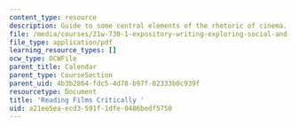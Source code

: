 ```yaml
---
content_type: resource
description: Guide to some central elements of the rhetoric of cinema.
file: /media/courses/21w-730-1-expository-writing-exploring-social-and-ethical-issues-through-film-and-print-fall-2002/a21ee5eaecd3591f1dfe0486bedf5750_film.pdf
file_type: application/pdf
learning_resource_types: []
ocw_type: OCWFile
parent_title: Calendar
parent_type: CourseSection
parent_uid: 4b3b2864-fdc5-4d78-b97f-82333b0c939f
resourcetype: Document
title: 'Reading Films Critically '
uid: a21ee5ea-ecd3-591f-1dfe-0486bedf5750
---
```


